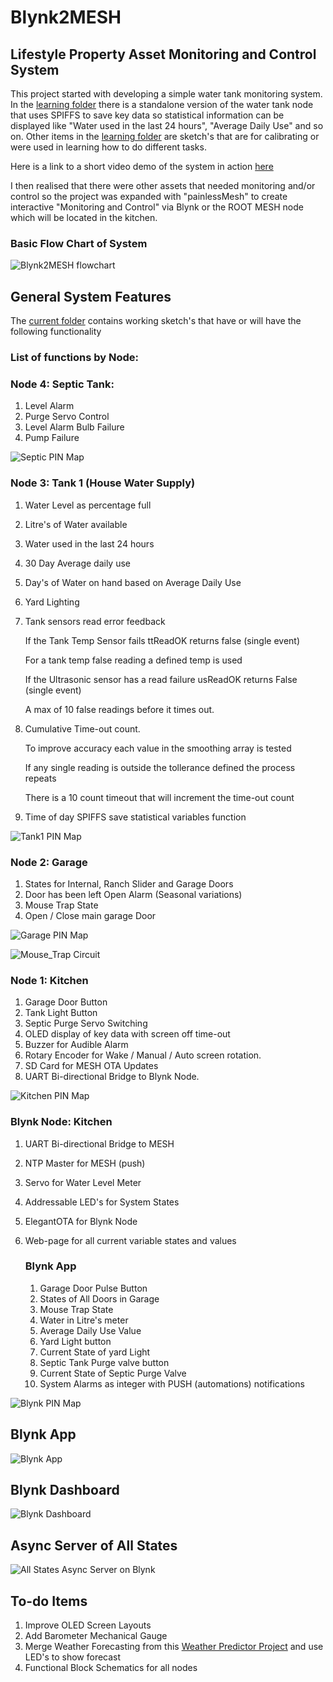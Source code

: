 # Blynk2MESH

## Lifestyle Property Asset Monitoring and Control System

This project started with developing a simple water tank monitoring system. In the [learning folder](https://github.com/macca448/Blynk2MESH/tree/main/learning) there is a standalone version of the water tank node that uses SPIFFS to save key data so statistical information can be displayed like "Water used in the last 24 hours", "Average Daily Use" and so on. Other items in the [learning folder](https://github.com/macca448/Blynk2MESH/tree/main/learning) are sketch's that are for calibrating or were used in learning how to do different tasks.

Here is a link to a short video demo of the system in action [here](https://youtu.be/xZrsctHoBcQ)

I then realised that there were other assets that needed monitoring and/or control so the project was expanded with "painlessMesh" to create interactive "Monitoring and Control" via Blynk or the ROOT MESH node which will be located in the kitchen.

### Basic Flow Chart of System

![Blynk2MESH flowchart](https://github.com/macca448/Blynk2MESH/blob/main/assets/mesh_flowchart_sm.jpg)

## General System Features
The [current folder](https://github.com/macca448/Blynk2MESH/tree/main/current) contains working sketch's that have or will have the following functionality

### List of functions by Node:

### Node 4: Septic Tank:
  1.  Level Alarm 
  2.  Purge Servo Control
  3.  Level Alarm Bulb Failure
  4.  Pump Failure
  
  ![Septic PIN Map](https://github.com/macca448/Blynk2MESH/blob/main/assets/septic_pin_map.jpg)

  
### Node 3: Tank 1 (House Water Supply)
  1.  Water Level as percentage full
  2.  Litre's of Water available
  3.  Water used in the last 24 hours
  4.  30 Day Average daily use
  5.  Day's of Water on hand based on Average Daily Use
  6.  Yard Lighting
  7.  Tank sensors read error feedback
      
      If the Tank Temp Sensor fails ttReadOK returns false (single event)
      
      For a tank temp false reading a defined temp is used
      
      If the Ultrasonic sensor has a read failure usReadOK returns False (single event)
      
      A max of 10 false readings before it times out.
      
  8.  Cumulative Time-out count. 
      
      To improve accuracy each value in the smoothing array is tested
      
      If any single reading is outside the tollerance defined the process repeats
      
      There is a 10 count timeout that will increment the time-out count
      
  9.  Time of day SPIFFS save statistical variables function

  ![Tank1 PIN Map](https://github.com/macca448/Blynk2MESH/blob/main/assets/tank1_pin_map.jpg)
  
### Node 2: Garage
  1.  States for Internal, Ranch Slider and Garage Doors
  2.  Door has been left Open Alarm (Seasonal variations)
  3.  Mouse Trap State
  4.  Open / Close main garage Door

  ![Garage PIN Map](https://github.com/macca448/Blynk2MESH/blob/main/assets/garage_pin_map.jpg)
  
  ![Mouse_Trap Circuit](https://github.com/macca448/Blynk2MESH/blob/main/assets/mouse_trap_schematic.jpg)

### Node 1: Kitchen
  1.  Garage Door Button
  2.  Tank Light Button
  3.  Septic Purge Servo Switching
  4.  OLED display of key data with screen off time-out
  5.  Buzzer for Audible Alarm
  6.  Rotary Encoder for Wake / Manual / Auto screen rotation.
  7.  SD Card for MESH OTA Updates
  8.  UART Bi-directional Bridge to Blynk Node.

![Kitchen PIN Map](https://github.com/macca448/Blynk2MESH/blob/main/assets/node1_kitchen_schematic.jpg)

### Blynk Node: Kitchen
  1.  UART Bi-directional Bridge to MESH
  2.  NTP Master for MESH (push)
  3.  Servo for Water Level Meter
  4.  Addressable LED's for System States
  5.  ElegantOTA for Blynk Node
  6.  Web-page for all current variable states and values
  
      ### Blynk App
      1.  Garage Door Pulse Button
      2.  States of All Doors in Garage
      3.  Mouse Trap State
      4.  Water in Litre's meter
      5.  Average Daily Use Value
      6.  Yard Light button
      7.  Current State of yard Light
      8.  Septic Tank Purge valve button
      9.  Current State of Septic Purge Valve
      10.  System Alarms as integer with PUSH (automations) notifications
      
![Blynk PIN Map](https://github.com/macca448/Blynk2MESH/blob/main/assets/blynk_schematic.jpg)


## Blynk App
![Blynk App](https://github.com/macca448/Blynk2MESH/blob/main/assets/Screenshot_20230330_191601_Blynk%20IoT.jpg)


## Blynk Dashboard
![Blynk Dashboard](https://github.com/macca448/Blynk2MESH/blob/main/assets/dashboard.jpg)


## Async Server of All States 
![All States Async Server on Blynk](https://github.com/macca448/Blynk2MESH/blob/main/assets/MESH_WEBSITE.jpg)

## To-do Items   
  1.  Improve OLED Screen Layouts
  2.  Add Barometer Mechanical Gauge
  3.  Merge Weather Forecasting from this [Weather Predictor Project](https://github.com/macca448/ESP_Weather_Predictor/) and use LED's to show forecast
  4.  Functional Block Schematics for all nodes


